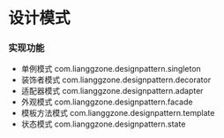 # 设计模式

### 实现功能 

- 单例模式 		com.lianggzone.designpattern.singleton
- 装饰者模式	com.lianggzone.designpattern.decorator
- 适配器模式	com.lianggzone.designpattern.adapter
- 外观模式		com.lianggzone.designpattern.facade
- 模板方法模式	com.lianggzone.designpattern.template
- 状态模式		com.lianggzone.designpattern.state